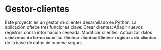 # Gestor-clientes
Este proyecto es un gestor de clientes desarrollado en Python. La aplicación ofrece tres funciones clave:  Crear clientes: Añadir nuevos registros con la información deseada. Modificar clientes: Actualizar datos existentes de forma sencilla. Eliminar clientes: Eliminar registros de clientes de la base de datos de manera segura.
